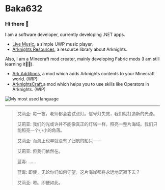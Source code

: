 # Baka632
### Hi there 👋
I am a software developer, currently developing .NET apps.
- [Live Music](https://github.com/Baka632/Live-Music), a simple UWP music player.
- [Arknights Resources](https://github.com/ArknightsResources/Home), a resource library about Arknights.

Also, I am a Minecraft mod creater, mainly developing Fabric mods (I am still learning it😵‍💫).
- [Ark Additions](https://github.com/Baka632/ark-additions), a mod which adds Arknights contents to your Minecraft world. (WIP)
- [ArknightsCraft](https://github.com/Baka632/arknights-craft),a mod which helps you to use skills like Operators in Arknights. (WIP)

![My most used language](https://github-readme-stats.vercel.app/api/top-langs/?username=baka632&layout=compact&hide=html)

---

> 艾莉亚: 每一夜，老师都会尝试点灯。信号灯失效，我们就打造新的光源。
>
> 艾莉亚: 我们的光或许并不能像真正的灯塔一样，照亮一整片海域。我们只能照亮一个小小的角落。
>
> 艾莉亚: 而海上也早就没有了归航的船只——
>
> 艾莉亚: 但我们依然在。
>
> 蓝毒: ......
>
> 蓝毒: 即使，无论你们如何守望，这片海岸都将永远地沉寂下去？
>
> 艾莉亚: 嗯。即便如此。

